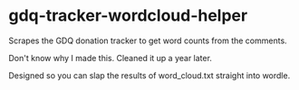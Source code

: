 # gdq-tracker-wordcloud-helper
Scrapes the GDQ donation tracker to get word counts from the comments.

Don't know why I made this. Cleaned it up a year later.

Designed so you can slap the results of word_cloud.txt straight into wordle.
